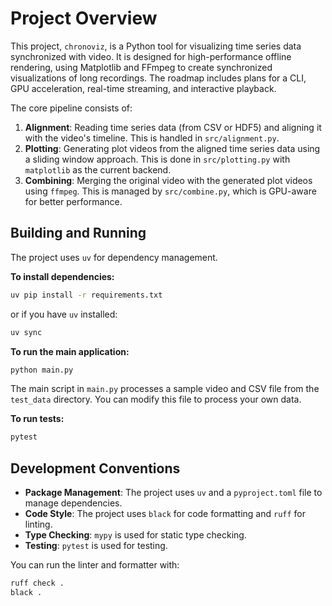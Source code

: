 # Project Overview

This project, `chronoviz`, is a Python tool for visualizing time series data synchronized with video. It is designed for high-performance offline rendering, using Matplotlib and FFmpeg to create synchronized visualizations of long recordings. The roadmap includes plans for a CLI, GPU acceleration, real-time streaming, and interactive playback.

The core pipeline consists of:
1.  **Alignment**: Reading time series data (from CSV or HDF5) and aligning it with the video's timeline. This is handled in `src/alignment.py`.
2.  **Plotting**: Generating plot videos from the aligned time series data using a sliding window approach. This is done in `src/plotting.py` with `matplotlib` as the current backend.
3.  **Combining**: Merging the original video with the generated plot videos using `ffmpeg`. This is managed by `src/combine.py`, which is GPU-aware for better performance.

## Building and Running

The project uses `uv` for dependency management.

**To install dependencies:**
```bash
uv pip install -r requirements.txt
```
or if you have `uv` installed:
```bash
uv sync
```

**To run the main application:**
```bash
python main.py
```
The main script in `main.py` processes a sample video and CSV file from the `test_data` directory. You can modify this file to process your own data.

**To run tests:**
```bash
pytest
```

## Development Conventions

- **Package Management**: The project uses `uv` and a `pyproject.toml` file to manage dependencies.
- **Code Style**: The project uses `black` for code formatting and `ruff` for linting.
- **Type Checking**: `mypy` is used for static type checking.
- **Testing**: `pytest` is used for testing.

You can run the linter and formatter with:
```bash
ruff check .
black .
```
